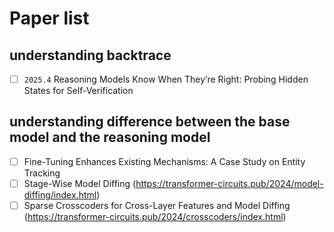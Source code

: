 # Paper list
## understanding backtrace
- [ ] `2025.4` Reasoning Models Know When They’re Right: Probing Hidden States for Self-Verification

## understanding difference between the base model and the reasoning model
- [ ] Fine-Tuning Enhances Existing Mechanisms: A Case Study on Entity Tracking
- [ ] Stage-Wise Model Diffing (https://transformer-circuits.pub/2024/model-diffing/index.html)
- [ ] Sparse Crosscoders for Cross-Layer Features and Model Diffing (https://transformer-circuits.pub/2024/crosscoders/index.html)